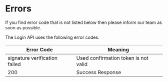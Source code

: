 # Errors

<aside class="notice">
If you find error code that is not listed below then please inform our team as soon as possible.
</aside>

The Login API uses the following error codes:


Error Code | Meaning
---------- | -------
signature verification failed | Used confirmation token is not valid
200 | Success Response

